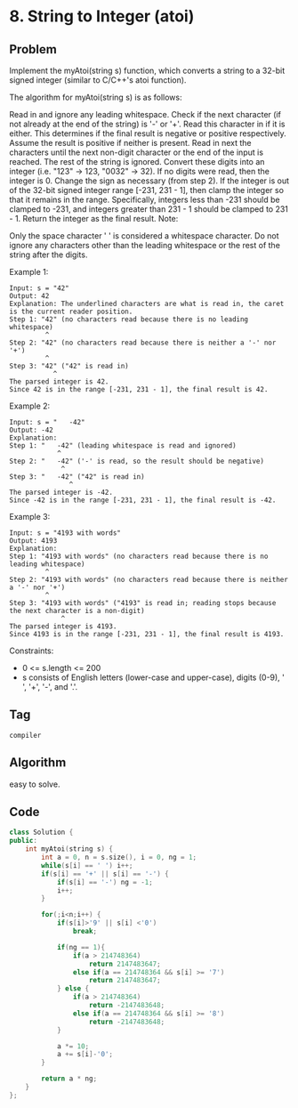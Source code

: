 # 8. String to Integer (atoi)
## Problem
Implement the myAtoi(string s) function, which converts a string to a 32-bit signed integer (similar to C/C++'s atoi function).

The algorithm for myAtoi(string s) is as follows:

Read in and ignore any leading whitespace.
Check if the next character (if not already at the end of the string) is '-' or '+'. Read this character in if it is either. This determines if the final result is negative or positive respectively. Assume the result is positive if neither is present.
Read in next the characters until the next non-digit character or the end of the input is reached. The rest of the string is ignored.
Convert these digits into an integer (i.e. "123" -> 123, "0032" -> 32). If no digits were read, then the integer is 0. Change the sign as necessary (from step 2).
If the integer is out of the 32-bit signed integer range [-231, 231 - 1], then clamp the integer so that it remains in the range. Specifically, integers less than -231 should be clamped to -231, and integers greater than 231 - 1 should be clamped to 231 - 1.
Return the integer as the final result.
Note:

Only the space character ' ' is considered a whitespace character.
Do not ignore any characters other than the leading whitespace or the rest of the string after the digits.
 
Example 1:
```
Input: s = "42"
Output: 42
Explanation: The underlined characters are what is read in, the caret is the current reader position.
Step 1: "42" (no characters read because there is no leading whitespace)
         ^
Step 2: "42" (no characters read because there is neither a '-' nor '+')
         ^
Step 3: "42" ("42" is read in)
           ^
The parsed integer is 42.
Since 42 is in the range [-231, 231 - 1], the final result is 42.
```

Example 2:
```
Input: s = "   -42"
Output: -42
Explanation:
Step 1: "   -42" (leading whitespace is read and ignored)
            ^
Step 2: "   -42" ('-' is read, so the result should be negative)
             ^
Step 3: "   -42" ("42" is read in)
               ^
The parsed integer is -42.
Since -42 is in the range [-231, 231 - 1], the final result is -42.
```

Example 3:
```
Input: s = "4193 with words"
Output: 4193
Explanation:
Step 1: "4193 with words" (no characters read because there is no leading whitespace)
         ^
Step 2: "4193 with words" (no characters read because there is neither a '-' nor '+')
         ^
Step 3: "4193 with words" ("4193" is read in; reading stops because the next character is a non-digit)
             ^
The parsed integer is 4193.
Since 4193 is in the range [-231, 231 - 1], the final result is 4193.
```

Constraints:
- 0 <= s.length <= 200
- s consists of English letters (lower-case and upper-case), digits (0-9), ' ', '+', '-', and '.'.

## Tag  
```compiler```

## Algorithm    
easy to solve.

## Code

```cpp
class Solution {
public:
    int myAtoi(string s) {
        int a = 0, n = s.size(), i = 0, ng = 1;
        while(s[i] == ' ') i++;
        if(s[i] == '+' || s[i] == '-') {
            if(s[i] == '-') ng = -1;
            i++;
        }

        for(;i<n;i++) {
            if(s[i]>'9' || s[i] <'0')
                break;

            if(ng == 1){
                if(a > 214748364)
                    return 2147483647;
                else if(a == 214748364 && s[i] >= '7')
                    return 2147483647;
            } else {
                if(a > 214748364)
                    return -2147483648;
                else if(a == 214748364 && s[i] >= '8')
                    return -2147483648;
            }

            a *= 10;
            a += s[i]-'0';
        }

        return a * ng;
    }
};
```
